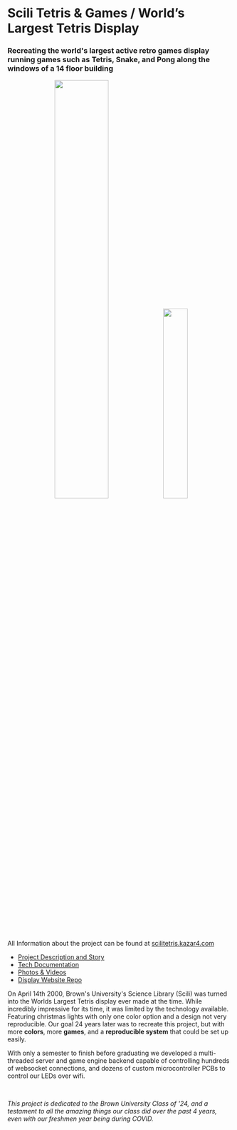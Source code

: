 # Scili Tetris & Games / World’s Largest Tetris Display

### Recreating the world's largest active retro games display running games such as Tetris, Snake, and Pong along the windows of a 14 floor building

<p align="center" width="100%">
    <img width="49%" src="https://scilitetris.kazar4.com/media/scilinobg.png">
    <img width="33%" src="https://scilitetris.kazar4.com/photos/display/18.jpeg">
</p>

All Information about the project can be found at [scilitetris.kazar4.com](https://scilitetris.kazar4.com)
- [Project Description and Story](https://scilitetris.kazar4.com/about.html)
- [Tech Documentation](https://scilitetris.kazar4.com/tech.html)
- [Photos & Videos](https://scilitetris.kazar4.com/photos.html)
- [Display Website Repo](https://github.com/kazar4/SciliTetrisWebsite)

On April 14th 2000, Brown's University's Science Library (Scili) was turned into the Worlds Largest Tetris display ever made at the time. While incredibly impressive for its time, it was limited by the technology available. Featuring christmas lights with only one color option and a design not very reproducible. Our goal 24 years later was to recreate this project, but with more **colors**, more **games**, and a **reproducible system** that could be set up easily.

With only a semester to finish before graduating we developed a multi-threaded server and game engine backend capable of controlling hundreds of websocket connections, and dozens of custom microcontroller PCBs to control our LEDs over wifi.

</br>

_This project is dedicated to the Brown University Class of '24, and a testament to all the amazing things our class did over the past 4 years, even with our freshmen year being during COVID._
